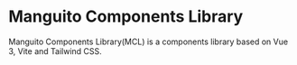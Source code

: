 # Manguito Components Library

Manguito Components Library(MCL) is a components library based on Vue 3, Vite and Tailwind CSS.
